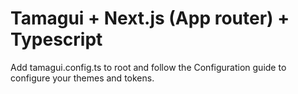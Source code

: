 # Tamagui + Next.js (App router) + Typescript

Add tamagui.config.ts to root and follow the Configuration guide to configure your themes and tokens.
